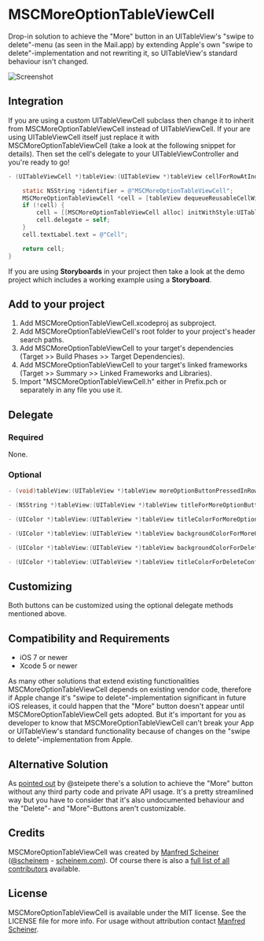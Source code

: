 MSCMoreOptionTableViewCell
==========================

Drop-in solution to achieve the "More" button in an UITableView's "swipe to delete"-menu (as seen in the Mail.app) by extending Apple's own "swipe to delete"-implementation and not rewriting it, so UITableView's standard behaviour isn't changed.

![Screenshot](https://raw.github.com/scheinem/MSCMoreOptionTableViewCell/master/MSCMoreOptionTableViewCell.png)

## Integration

If you are using a custom UITableViewCell subclass then change it to inherit from MSCMoreOptionTableViewCell instead of UITableViewCell. If your are using UITableViewCell itself just replace it with MSCMoreOptionTableViewCell (take a look at the following snippet for details). Then set the cell's delegate to your UITableViewController and you're ready to go!

```objective-c
- (UITableViewCell *)tableView:(UITableView *)tableView cellForRowAtIndexPath:(NSIndexPath *)indexPath {

    static NSString *identifier = @"MSCMoreOptionTableViewCell";
    MSCMoreOptionTableViewCell *cell = [tableView dequeueReusableCellWithIdentifier:identifier];
    if (!cell) {
        cell = [[MSCMoreOptionTableViewCell alloc] initWithStyle:UITableViewCellStyleDefault reuseIdentifier:identifier];
        cell.delegate = self;
    }
    cell.textLabel.text = @"Cell";

    return cell;
}
```

If you are using **Storyboards** in your project then take a look at the demo project which includes a working example using a **Storyboard**.

## Add to your project

1. Add MSCMoreOptionTableViewCell.xcodeproj as subproject.
2. Add MSCMoreOptionTableViewCell's root folder to your project's header search paths.
3. Add MSCMoreOptionTableViewCell to your target's dependencies (Target >> Build Phases >> Target Dependencies).
4. Add MSCMoreOptionTableViewCell to your target's linked frameworks (Target >> Summary >> Linked Frameworks and Libraries).
5. Import "MSCMoreOptionTableViewCell.h" either in Prefix.pch or separately in any file you use it.

## Delegate

### Required

None.

### Optional

```objective-c
- (void)tableView:(UITableView *)tableView moreOptionButtonPressedInRowAtIndexPath:(NSIndexPath *)indexPath;
```

```objective-c
- (NSString *)tableView:(UITableView *)tableView titleForMoreOptionButtonForRowAtIndexPath:(NSIndexPath *)indexPath;
```

```objective-c
- (UIColor *)tableView:(UITableView *)tableView titleColorForMoreOptionButtonForRowAtIndexPath:(NSIndexPath *)indexPath;
```

```objective-c
- (UIColor *)tableView:(UITableView *)tableView backgroundColorForMoreOptionButtonForRowAtIndexPath:(NSIndexPath *)indexPath;
```

```objective-c
- (UIColor *)tableView:(UITableView *)tableView backgroundColorForDeleteConfirmationButtonForRowAtIndexPath:(NSIndexPath *)indexPath;
```

```objective-c
- (UIColor *)tableView:(UITableView *)tableView titleColorForDeleteConfirmationButtonForRowAtIndexPath:(NSIndexPath *)indexPath;
```

## Customizing

Both buttons can be customized using the optional delegate methods mentioned above.

## Compatibility and Requirements

* iOS 7 or newer
* Xcode 5 or newer

As many other solutions that extend existing functionalities MSCMoreOptionTableViewCell depends on existing vendor code, therefore if Apple change it's "swipe to delete"-implementation significant in future iOS releases, it could happen that the "More" button doesn't appear until MSCMoreOptionTableViewCell gets adopted. But it's important for you as developer to know that MSCMoreOptionTableViewCell can't break your App or UITableView's standard functionality because of changes on the "swipe to delete"-implementation from Apple.

## Alternative Solution

As [pointed out](https://gist.github.com/steipete/10541433) by @steipete there's a solution to achieve the "More" button without any third party code and private API usage. It's a pretty streamlined way but you have to consider that it's also undocumented behaviour and the "Delete"- and "More"-Buttons aren't customizable.

## Credits

MSCMoreOptionTableViewCell was created by [Manfred Scheiner](https://github.com/scheinem/) ([@scheinem](http://twitter.com/scheinem) - [scheinem.com](http://scheinem.com)). Of course there is also a [full list of all contributors](https://github.com/scheinem/MSCMoreOptionTableViewCell/graphs/contributors) available.

## License

MSCMoreOptionTableViewCell is available under the MIT license. See the LICENSE file for more info.
For usage without attribution contact [Manfred Scheiner](mailto:sayhi@scheinem.com).
